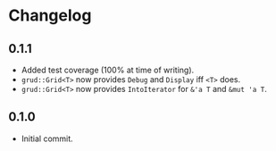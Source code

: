 # Changelog

## 0.1.1

- Added test coverage (100% at time of writing).
- `grud::Grid<T>` now provides `Debug` and `Display` iff `<T>` does.
- `grud::Grid<T>` now provides `IntoIterator` for `&'a T` and `&mut 'a T`.

## 0.1.0

- Initial commit.
